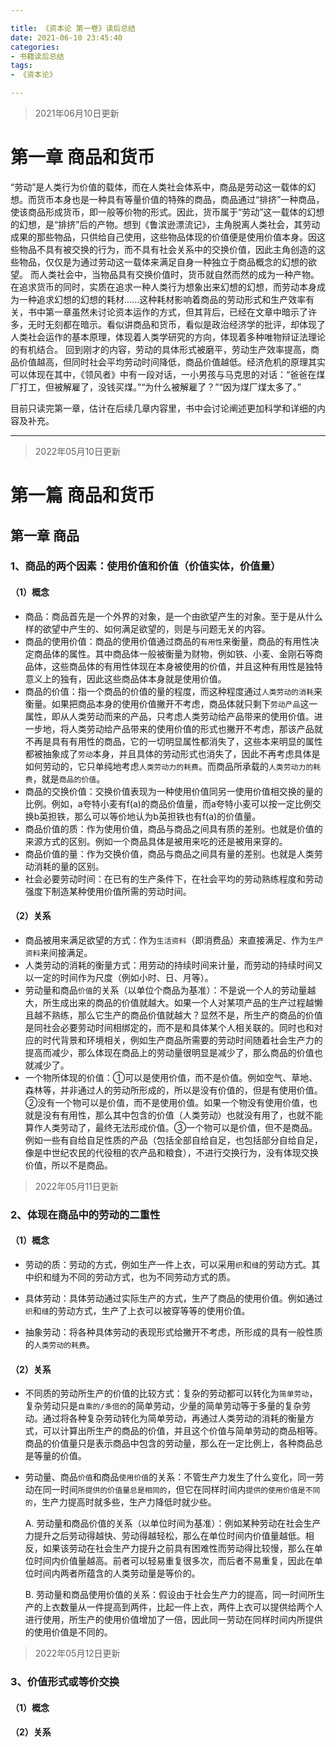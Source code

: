```yaml
---

title: 《资本论 第一卷》读后总结
date: 2021-06-10 23:45:40
categories:
- 书籍读后总结
tags:
- 《资本论》

---
```






> 2021年06月10日更新

# 第一章 商品和货币

​		“劳动”是人类行为价值的载体，而在人类社会体系中，商品是劳动这一载体的幻想。而货币本身也是一种具有等量价值的特殊的商品，商品通过“排挤”一种商品，使该商品形成货币，即一般等价物的形式。因此，货币属于“劳动”这一载体的幻想的幻想，是“排挤”后的产物。
​		想到《鲁滨逊漂流记》，主角脱离人类社会，其劳动成果的那些物品，只供给自己使用，这些物品体现的价值便是使用价值本身。因这些物品不具有被交换的行为，而不具有社会关系中的交换价值，因此主角创造的这些物品，仅仅是为通过劳动这一载体来满足自身一种独立于商品概念的幻想的欲望。
而人类社会中，当物品具有交换价值时，货币就自然而然的成为一种产物。在追求货币的同时，实质在追求一种人类行为想象出来幻想的幻想，而劳动本身成为一种追求幻想的幻想的耗材......
​		这种耗材影响着商品的劳动形式和生产效率有关，书中第一章虽然未讨论资本运作的方式，但其背后，已经在文章中暗示了许多，无时无刻都在暗示。看似讲商品和货币，看似是政治经济学的批评，却体现了人类社会运作的基本原理，体现着人类学研究的方向，体现着多种唯物辩证法理论的有机结合。
回到刚才的内容，劳动的具体形式被磨平，劳动生产效率提高，商品价值越高，但同时社会平均劳动时间降低，商品价值越低。经济危机的原理其实可以体现在其中，《领风者》中有一段对话，一小男孩与马克思的对话：“爸爸在煤厂打工，但被解雇了，没钱买煤。”“为什么被解雇了？”“因为煤厂煤太多了。”

​		目前只读完第一章，估计在后续几章内容里，书中会讨论阐述更加科学和详细的内容及补充。











***

> 2022年05月10日更新

# 第一篇 商品和货币

## 第一章 商品

### 1、商品的两个因素：使用价值和价值（价值实体，价值量）

#### （1）概念

- 商品：商品首先是一个外界的对象，是一个由欲望产生的对象。至于是从什么样的欲望中产生的、如何满足欲望的，则是与问题无关的内容。
- 商品的使用价值：商品的使用价值通过商品的`有用性`来衡量，商品的有用性决定商品体的属性。其中商品体一般被衡量为财物，例如铁、小麦、金刚石等商品体，这些商品体的有用性体现在本身被使用的价值，并且这种有用性是独特意义上的独有，因此这些商品体本身就是使用价值。
- 商品的价值：指一个商品的价值的量的程度，而这种程度通过`人类劳动的消耗`来衡量。如果把商品本身的使用价值撇开不考虑，商品体就只剩下`劳动产品`这一属性，即从人类劳动而来的产品，只考虑人类劳动给产品带来的使用价值。进一步地，将人类劳动给产品带来的使用价值的形式也撇开不考虑，那该产品就不再是具有有用性的商品，它的一切明显属性都消失了，这些本来明显的属性都被抽象成了`劳动`本身，并且具体的劳动形式也消失了，因此不再考虑具体是如何劳动的，它只单纯地考虑`人类劳动力的耗费`。而商品所承载的`人类劳动力的耗费`，就是`商品的价值`。
- 商品的交换价值：交换价值表现为一种使用价值同另一使用价值相交换的量的比例。例如，a夸特小麦有f(a)的商品价值量，而a夸特小麦可以按一定比例交换b英担铁，那么可以等价地认为b英担铁也有f(a)的价值量。
- 商品价值的质：作为使用价值，商品与商品之间具有质的差别。也就是价值的来源方式的区别。例如一个商品具体是被用来吃的还是被用来穿的。
- 商品价值的量：作为交换价值，商品与商品之间具有量的差别。也就是人类劳动消耗的量的区别。
- 社会必要劳动时间：在已有的生产条件下，在社会平均的劳动熟练程度和劳动强度下制造某种使用价值所需的劳动时间。

#### （2）关系

- 商品被用来满足欲望的方式：作为`生活资料`（即消费品）来直接满足、作为`生产资料`来间接满足。
- 人类劳动的消耗的衡量方式：用劳动的持续时间来计量，而劳动的持续时间又以一定的时间作为尺度（例如小时、日、月等）。
- 劳动量和商品`价值`的关系（以单位个商品为基准）：不是说一个人的劳动量越大，所生成出来的商品的价值就越大。如果一个人对某项产品的生产过程越懒且越不熟练，那么它生产的商品价值就越大？显然不是，所生产的商品的价值是同社会必要劳动时间相绑定的，而不是和具体某个人相关联的。同时也和对应的时代背景和环境相关，例如生产商品所需要的劳动时间随着社会生产力的提高而减少，那么体现在商品上的劳动量很明显是减少了，那么商品的价值也就减少了。
- 一个物所体现的价值：①可以是使用价值，而不是价值。例如空气、草地、森林等，并非通过人的劳动所形成的，所以是没有价值的，但是有使用价值。②没有一个物可以是价值，而不是使用价值。如果一个物没有使用价值，也就是没有有用性，那么其中包含的价值（人类劳动）也就没有用了，也就不能算作人类劳动了，最终无法形成价值。③一个物可以是价值，但不是商品。例如一些有自给自足性质的产品（包括全部自给自足，也包括部分自给自足，像是中世纪农民的代役租的农产品和粮食），不进行交换行为，没有体现交换价值，所以不是商品。





> 2022年05月11日更新

### 2、体现在商品中的劳动的二重性

#### （1）概念

- 劳动的质：劳动的方式，例如生产一件上衣，可以采用`织`和`缝`的劳动方式。其中织和缝为不同的劳动方式，也为不同劳动方式的质。

- 具体劳动：具体劳动通过实际生产的方式，生产了商品的使用价值。例如通过`织`和`缝`的劳动方式，生产了上衣可以被穿等等的使用价值。

- 抽象劳动：将各种具体劳动的表现形式给撇开不考虑，所形成的具有一般性质的`人类劳动的耗费`。

  

#### （2）关系

- 不同质的劳动所生产的价值的比较方式：复杂的劳动都可以转化为`简单劳动`，复杂劳动只是`自乘的/多倍的`的简单劳动，少量的简单劳动等于多量的复杂劳动。通过将各种复杂劳动转化为简单劳动，再通过人类劳动的消耗的衡量方式，可以计算出所生产的商品的价值，并且这个价值与简单劳动的商品相等。商品的价值量只是表示商品中包含的劳动量，那么在一定比例上，各种商品总是等量的价值。

- 劳动量、商品`价值`和商品`使用价值`的关系：不管生产力发生了什么变化，同一劳动在同一时间`所提供的价值量总是相同的`，但它在同样时间内`提供的使用价值是不同的`，生产力提高时就多些，生产力降低时就少些。

  A. 劳动量和商品价值的关系（以单位时间为基准）：例如某种劳动在社会生产力提升之后劳动得越快、劳动得越轻松，那么在单位时间内价值量越低。相反，如果该劳动在社会生产力提升之前具有困难性而劳动得比较慢，那么在单位时间内价值量越高。前者可以轻易重复很多次，而后者不易重复，因此在单位时间内两者所蕴含的人类劳动量是等价的。

  B. 劳动量和商品使用价值的关系：假设由于社会生产力的提高，同一时间所生产的上衣数量从一件提高到两件，比起一件上衣，两件上衣可以提供给两个人进行使用，所生产的使用价值增加了一倍，因此同一劳动在同样时间内所提供的使用价值是不同的。







> 2022年05月12日更新

### 3、价值形式或等价交换

#### （1）概念

#### （2）关系

